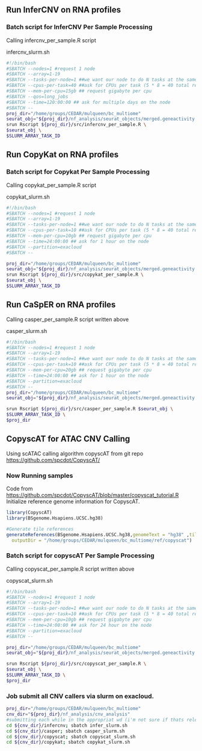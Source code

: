 ## Run InferCNV on RNA profiles

### Batch script for InferCNV Per Sample Processing
Calling infercnv_per_sample.R script 

infercnv_slurm.sh
```bash
#!/bin/bash
#SBATCH --nodes=1 #request 1 node
#SBATCH --array=1-19
#SBATCH --tasks-per-node=1 ##we want our node to do N tasks at the same time
#SBATCH --cpus-per-task=40 ##ask for CPUs per task (5 * 8 = 40 total requested CPUs)
#SBATCH --mem-per-cpu=15gb ## request gigabyte per cpu
#SBATCH --qos=long_jobs
#SBATCH --time=120:00:00 ## ask for multiple days on the node
#SBATCH --
proj_dir="/home/groups/CEDAR/mulqueen/bc_multiome"
seurat_obj="${proj_dir}/nf_analysis/seurat_objects/merged.geneactivity.SeuratObject.rds"
srun Rscript ${proj_dir}/src/infercnv_per_sample.R \
$seurat_obj \
$SLURM_ARRAY_TASK_ID
```

## Run CopyKat on RNA profiles

### Batch script for Copykat Per Sample Processing
Calling copykat_per_sample.R script

copykat_slurm.sh
```bash
#!/bin/bash
#SBATCH --nodes=1 #request 1 node
#SBATCH --array=1-19
#SBATCH --tasks-per-node=1 ##we want our node to do N tasks at the same time
#SBATCH --cpus-per-task=10 ##ask for CPUs per task (5 * 8 = 40 total requested CPUs)
#SBATCH --mem-per-cpu=10gb ## request gigabyte per cpu
#SBATCH --time=24:00:00 ## ask for 1 hour on the node
#SBATCH --partition=exacloud
#SBATCH --

proj_dir="/home/groups/CEDAR/mulqueen/bc_multiome"
seurat_obj="${proj_dir}/nf_analysis/seurat_objects/merged.geneactivity.SeuratObject.rds"
srun Rscript ${proj_dir}/src/copykat_per_sample.R \
$seurat_obj \
$SLURM_ARRAY_TASK_ID
```

## Run CaSpER on RNA profiles
Calling casper_per_sample.R script written above

casper_slurm.sh
```bash
#!/bin/bash
#SBATCH --nodes=1 #request 1 node
#SBATCH --array=1-19
#SBATCH --tasks-per-node=1 ##we want our node to do N tasks at the same time
#SBATCH --cpus-per-task=10 ##ask for CPUs per task (5 * 8 = 40 total requested CPUs)
#SBATCH --mem-per-cpu=20gb ## request gigabyte per cpu
#SBATCH --time=24:00:00 ## ask for 1 hour on the node
#SBATCH --partition=exacloud
#SBATCH --
proj_dir="/home/groups/CEDAR/mulqueen/bc_multiome"
seurat_obj="${proj_dir}/nf_analysis/seurat_objects/merged.geneactivity.SeuratObject.rds"

srun Rscript ${proj_dir}/src/casper_per_sample.R $seurat_obj \
$SLURM_ARRAY_TASK_ID \
$proj_dir

```

## CopyscAT for ATAC CNV Calling 

Using scATAC calling algorithm copyscAT from git repo https://github.com/spcdot/CopyscAT/

### Now Running samples

Code from https://github.com/spcdot/CopyscAT/blob/master/copyscat_tutorial.R
Initialize reference genome information for CopyscAT.

```R
library(CopyscAT)
library(BSgenome.Hsapiens.UCSC.hg38)

#Generate tile references
generateReferences(BSgenome.Hsapiens.UCSC.hg38,genomeText = "hg38" ,tileWidth = 1e6,
  outputDir = "/home/groups/CEDAR/mulqueen/bc_multiome/ref/copyscat")
```

### Batch script for copyscAT Per Sample Processing

Calling copyscat_per_sample.R script written above

copyscat_slurm.sh
```bash
#!/bin/bash
#SBATCH --nodes=1 #request 1 node
#SBATCH --array=1-19
#SBATCH --tasks-per-node=1 ##we want our node to do N tasks at the same time
#SBATCH --cpus-per-task=10 ##ask for CPUs per task (5 * 8 = 40 total requested CPUs)
#SBATCH --mem-per-cpu=10gb ## request gigabyte per cpu
#SBATCH --time=24:00:00 ## ask for 24 hour on the node
#SBATCH --partition=exacloud
#SBATCH --

proj_dir="/home/groups/CEDAR/mulqueen/bc_multiome"
seurat_obj="${proj_dir}/nf_analysis/seurat_objects/merged.geneactivity.SeuratObject.rds"

srun Rscript ${proj_dir}/src/copyscat_per_sample.R \
$seurat_obj \
$SLURM_ARRAY_TASK_ID \
$proj_dir
```

### Job submit all CNV callers via slurm on exacloud.

```bash
proj_dir="/home/groups/CEDAR/mulqueen/bc_multiome"
cnv_dir="${proj_dir}/nf_analysis/cnv_analysis"
#submitting each while in the appropriat wd (i'm not sure if thats relevant)
cd ${cnv_dir}/infercnv; sbatch infer_slurm.sh
cd ${cnv_dir}/casper; sbatch casper_slurm.sh
cd ${cnv_dir}/copyscat; sbatch copyscat_slurm.sh
cd ${cnv_dir}/copykat; sbatch copykat_slurm.sh
```